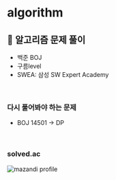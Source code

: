 # algorithm
## 🧠 알고리즘 문제 풀이

- 백준 BOJ
- 구름level
- SWEA: 삼성 SW Expert Academy

<br>

### 다시 풀어봐야 하는 문제

- BOJ 14501 -> DP


<br>

### solved.ac

![mazandi profile](http://mazandi.herokuapp.com/api?handle=thdud4869&theme=warm)
